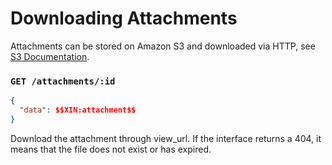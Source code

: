# Downloading Attachments

Attachments can be stored on Amazon S3 and downloaded via HTTP, see [S3 Documentation](https://docs.aws.amazon.com/AmazonS3/latest/API/sigv4-post-example.html).

### `GET /attachments/:id`

```json
{
  "data": $$XIN:attachment$$
}
```

Download the attachment through view_url. If the interface returns a 404, it means that the file does not exist or has expired.
